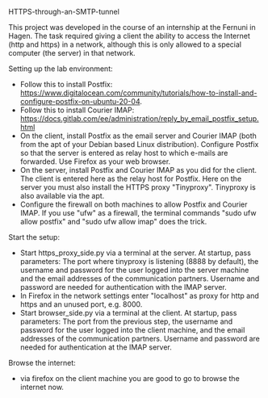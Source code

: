 HTTPS-through-an-SMTP-tunnel

This project was developed in the course of an internship at the Fernuni in Hagen. The task required giving a client the ability to access the Internet (http and https) in a network, although this is only allowed to a special computer (the server) in that network.

Setting up the lab environment: 
- Follow this to install Postfix: https://www.digitalocean.com/community/tutorials/how-to-install-and-configure-postfix-on-ubuntu-20-04.
- Follow this to install Courier IMAP: https://docs.gitlab.com/ee/administration/reply_by_email_postfix_setup.html
- On the client, install Postfix as the email server and Courier IMAP (both from the apt of your Debian based Linux distribution). Configure Postfix so that the server is entered as relay host to which e-mails are forwarded. Use Firefox as your web browser.
- On the server, install Postfix and Courier IMAP as you did for the client. The client is entered here as the relay host for Postfix. Here on the server you must also install the HTTPS proxy "Tinyproxy". Tinyproxy is also available via the apt.
- Configure the firewall on both machines to allow Postfix and Courier IMAP. If you use "ufw" as a firewall, the terminal commands "sudo ufw allow postfix" and "sudo ufw allow imap" does the trick.

Start the setup:
- Start https_proxy_side.py via a terminal at the server. At startup, pass parameters: The port where tinyproxy is listening (8888 by default), the username and password for the user logged into the server machine and the email addresses of the communication partners. Username and password are needed for authentication with the IMAP server.
- In Firefox in the network settings enter "localhost" as proxy for http and https and an unused port, e.g. 8000.
- Start browser_side.py via a terminal at the client. At startup, pass parameters: The port from the previous step, the username and password for the user logged into the client machine, and the email addresses of the communication partners. Username and password are needed for authentication at the IMAP server.

Browse the internet:
- via firefox on the client machine you are good to go to browse the internet now.

